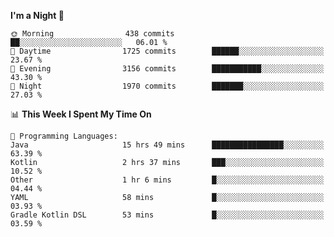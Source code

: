 <!--START_SECTION:waka-->
**I'm a Night 🦉** 

```text
🌞 Morning                438 commits         ██░░░░░░░░░░░░░░░░░░░░░░░   06.01 % 
🌆 Daytime                1725 commits        ██████░░░░░░░░░░░░░░░░░░░   23.67 % 
🌃 Evening                3156 commits        ███████████░░░░░░░░░░░░░░   43.30 % 
🌙 Night                  1970 commits        ███████░░░░░░░░░░░░░░░░░░   27.03 % 
```


📊 **This Week I Spent My Time On** 

```text
💬 Programming Languages: 
Java                     15 hrs 49 mins      ████████████████░░░░░░░░░   63.39 % 
Kotlin                   2 hrs 37 mins       ███░░░░░░░░░░░░░░░░░░░░░░   10.52 % 
Other                    1 hr 6 mins         █░░░░░░░░░░░░░░░░░░░░░░░░   04.44 % 
YAML                     58 mins             █░░░░░░░░░░░░░░░░░░░░░░░░   03.93 % 
Gradle Kotlin DSL        53 mins             █░░░░░░░░░░░░░░░░░░░░░░░░   03.59 % 
```


<!--END_SECTION:waka-->
